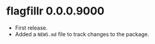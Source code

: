 # flagfillr 0.0.0.9000

* First release.
* Added a `NEWS.md` file to track changes to the package.



